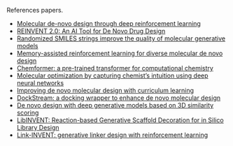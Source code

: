 References
papers.
* [Molecular de-novo design through deep reinforcement learning](https://jcheminf.biomedcentral.com/articles/10.1186/s13321-017-0235-x)
* [REINVENT 2.0: An AI Tool for De Novo Drug Design](https://pubs.acs.org/doi/full/10.1021/acs.jcim.0c00915)
* [Randomized SMILES strings improve the quality of molecular generative models](https://jcheminf.biomedcentral.com/articles/10.1186/s13321-019-0393-0)
* [Memory-assisted reinforcement learning for diverse molecular de novo design](https://jcheminf.biomedcentral.com/articles/10.1186/s13321-020-00473-0)
* [Chemformer: a pre-trained transformer for computational chemistry](https://iopscience.iop.org/article/10.1088/2632-2153/ac3ffb/meta)
* [Molecular optimization by capturing chemist’s intuition using deep neural networks](https://jcheminf.biomedcentral.com/articles/10.1186/s13321-021-00497-0)
* [Improving de novo molecular design with curriculum learning](https://www.nature.com/articles/s42256-022-00494-4)
* [DockStream: a docking wrapper to enhance de novo molecular design](https://jcheminf.biomedcentral.com/articles/10.1186/s13321-021-00563-7)
* [De novo design with deep generative models based on 3D similarity scoring](https://www.sciencedirect.com/science/article/pii/S0968089621003163)
* [LibINVENT: Reaction-based Generative Scaffold Decoration for in Silico Library Design](https://pubs.acs.org/doi/full/10.1021/acs.jcim.1c00469)
* [Link-INVENT: generative linker design with reinforcement learning](https://pubs.rsc.org/en/content/articlehtml/2023/dd/d2dd00115b)
